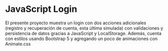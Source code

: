 # JavaScript Login
El presente proyecto muestra un login con dos acciones adicionales (registro y recuperación de cuenta, esta última simulada) con validaciones y persistencia de datos gracias a JavaScript y LocalStorage. Además, cuenta con estilos usando Bootstrap 5 y agregando un poco de animaciones con Animate.css
